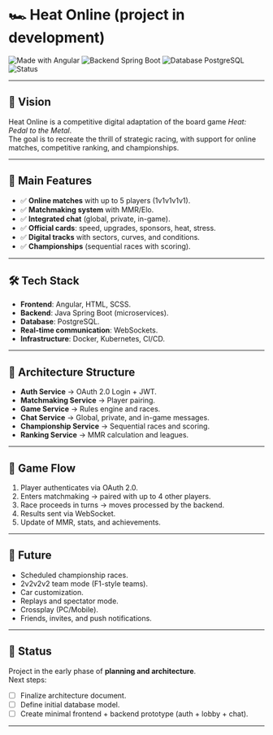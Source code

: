 # 🏎️ Heat Online (project in development)

![Made with Angular](https://img.shields.io/badge/frontend-Angular-DD0031?logo=angular&logoColor=white)
![Backend Spring Boot](https://img.shields.io/badge/backend-Spring%20Boot-6DB33F?logo=spring&logoColor=white)
![Database PostgreSQL](https://img.shields.io/badge/database-PostgreSQL-4169E1?logo=postgresql&logoColor=white)
![Status](https://img.shields.io/badge/status-planning-blue)

---

## 🎯 Vision
Heat Online is a competitive digital adaptation of the board game *Heat: Pedal to the Metal*.  
The goal is to recreate the thrill of strategic racing, with support for online matches, competitive ranking, and championships.

---

## 🚀 Main Features
- ✅ **Online matches** with up to 5 players (1v1v1v1v1).  
- ✅ **Matchmaking system** with MMR/Elo.  
- ✅ **Integrated chat** (global, private, in-game).  
- ✅ **Official cards**: speed, upgrades, sponsors, heat, stress.  
- ✅ **Digital tracks** with sectors, curves, and conditions.  
- ✅ **Championships** (sequential races with scoring).  

---

## 🛠️ Tech Stack
- **Frontend**: Angular, HTML, SCSS.  
- **Backend**: Java Spring Boot (microservices).  
- **Database**: PostgreSQL.  
- **Real-time communication**: WebSockets.  
- **Infrastructure**: Docker, Kubernetes, CI/CD.  

---

## 📂 Architecture Structure
- **Auth Service** → OAuth 2.0 Login + JWT.  
- **Matchmaking Service** → Player pairing.  
- **Game Service** → Rules engine and races.  
- **Chat Service** → Global, private, and in-game messages.  
- **Championship Service** → Sequential races and scoring.  
- **Ranking Service** → MMR calculation and leagues.  

---

## 🏁 Game Flow
1. Player authenticates via OAuth 2.0.  
2. Enters matchmaking → paired with up to 4 other players.  
3. Race proceeds in turns → moves processed by the backend.  
4. Results sent via WebSocket.  
5. Update of MMR, stats, and achievements.  

---

## 🔮 Future
- Scheduled championship races.  
- 2v2v2v2 team mode (F1-style teams).  
- Car customization.  
- Replays and spectator mode.  
- Crossplay (PC/Mobile).  
- Friends, invites, and push notifications.  

---

## 📌 Status
Project in the early phase of **planning and architecture**.  
Next steps:  
- [ ] Finalize architecture document.  
- [ ] Define initial database model.  
- [ ] Create minimal frontend + backend prototype (auth + lobby + chat).  

---
